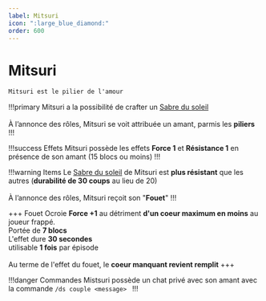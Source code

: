 ```yaml
---
label: Mitsuri
icon: ":large_blue_diamond:"
order: 600
---
```


# Mitsuri

```txt
Mitsuri est le pilier de l'amour
```

!!!primary
Mitsuri a la possibilité de crafter un [Sabre du soleil](/demonslayer-uhc/divers/sabre) <br>
<br>
À l’annonce des rôles, Mitsuri se voit attribuée un amant, parmis les **piliers**
!!!

!!!success Effets
Mitsuri possède les effets **Force 1** et **Résistance 1** en présence de son amant (15 blocs ou moins)
!!!

!!!warning Items
Le [Sabre du soleil](/demonslayer-uhc/divers/sabre) de Mitsuri est **plus résistant** que les autres (**durabilité de 30 coups** au lieu de 20)<br>
<br>
À l’annonce des rôles, Mitsuri reçoit son "**Fouet**"
!!!

+++ Fouet
Ocroie **Force +1** au détriment **d'un coeur maximum en moins** au joueur frappé. <br>
Portée de **7 blocs** <br>
L'effet dure **30 secondes** <br>
utilisable **1 fois** par épisode <br>
<br>
Au terme de l'effet du fouet, le **coeur manquant revient remplit**
+++

!!!danger Commandes
Mistsuri possède un chat privé avec son amant avec la commande ```/ds couple <message> ```
!!!

